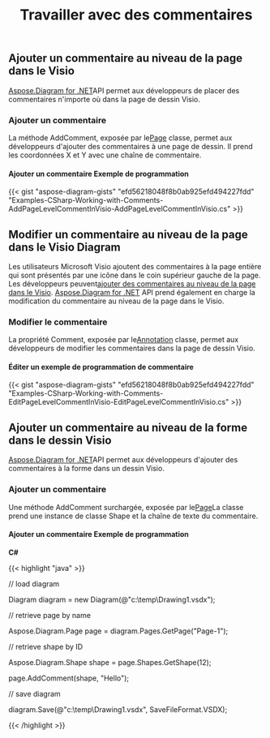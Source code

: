 ﻿---
title: Travailler avec des commentaires
type: docs
weight: 220
url: /fr/net/working-with-comments/
description: Cette page décrit comment ajouter ou modifier des commentaires avec la bibliothèque Aspose.Diagram.
---
## **Ajouter un commentaire au niveau de la page dans le Visio**
[Aspose.Diagram for .NET](https://products.aspose.com/diagram/net/)API permet aux développeurs de placer des commentaires n'importe où dans la page de dessin Visio.
### **Ajouter un commentaire**
 La méthode AddComment, exposée par le[Page](http://www.aspose.com/api/net/diagram/aspose.diagram/page) classe, permet aux développeurs d'ajouter des commentaires à une page de dessin. Il prend les coordonnées X et Y avec une chaîne de commentaire.
#### **Ajouter un commentaire Exemple de programmation**
{{< gist "aspose-diagram-gists" "efd56218048f8b0ab925efd494227fdd" "Examples-CSharp-Working-with-Comments-AddPageLevelCommentInVisio-AddPageLevelCommentInVisio.cs" >}}
## **Modifier un commentaire au niveau de la page dans le Visio Diagram**
 Les utilisateurs Microsoft Visio ajoutent des commentaires à la page entière qui sont présentés par une icône dans le coin supérieur gauche de la page. Les développeurs peuvent[ajouter des commentaires au niveau de la page dans le Visio](/pages/createpage.action?spaceKey=diagramnet&title=Add+a+Page-Level+Comment+in+the+Visio&linkCreation=true&fromPageId=18350768). [Aspose.Diagram for .NET](https://products.aspose.com/diagram/net/) API prend également en charge la modification du commentaire au niveau de la page dans le Visio.
### **Modifier le commentaire**
 La propriété Comment, exposée par le[Annotation](http://www.aspose.com/api/net/diagram/aspose.diagram/annotation) classe, permet aux développeurs de modifier les commentaires dans la page de dessin Visio.
#### **Éditer un exemple de programmation de commentaire**
{{< gist "aspose-diagram-gists" "efd56218048f8b0ab925efd494227fdd" "Examples-CSharp-Working-with-Comments-EditPageLevelCommentInVisio-EditPageLevelCommentInVisio.cs" >}}
## **Ajouter un commentaire au niveau de la forme dans le dessin Visio**
[Aspose.Diagram for .NET](https://www.aspose.com/products/diagram/net)API permet aux développeurs d'ajouter des commentaires à la forme dans un dessin Visio.
### **Ajouter un commentaire**
Une méthode AddComment surchargée, exposée par le[Page](http://www.aspose.com/api/net/diagram/aspose.diagram/page)La classe prend une instance de classe Shape et la chaîne de texte du commentaire.
#### **Ajouter un commentaire Exemple de programmation**
**C#**

{{< highlight "java" >}}

 // load diagram

Diagram diagram = new Diagram(@"c:\temp\Drawing1.vsdx");

// retrieve page by name

Aspose.Diagram.Page page = diagram.Pages.GetPage("Page-1");

// retrieve shape by ID

Aspose.Diagram.Shape shape = page.Shapes.GetShape(12);

page.AddComment(shape, "Hello");

// save diagram

diagram.Save(@"c:\temp\Drawing1.vsdx", SaveFileFormat.VSDX);

{{< /highlight >}}
